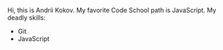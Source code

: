 Hi, this is Andrii Kokov. My favorite Code School path is JavaScript.
My deadly skills:
* Git
* JavaScript